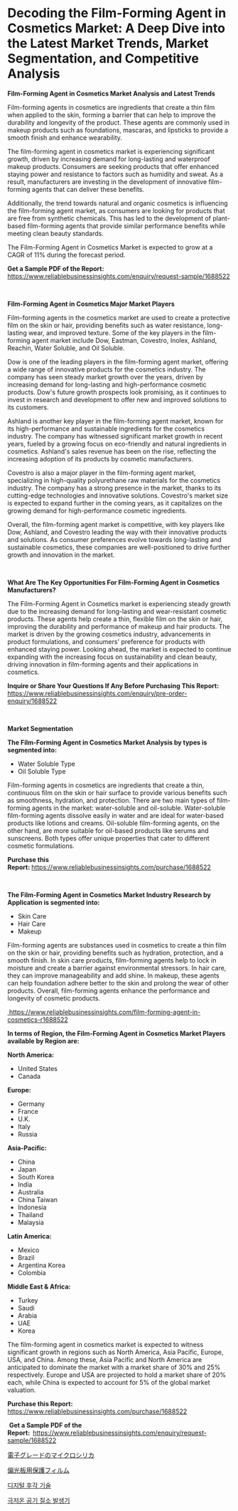 <p><h1>Decoding the Film-Forming Agent in Cosmetics Market: A Deep Dive into the Latest Market Trends, Market Segmentation, and Competitive Analysis</h1></p><p><strong>Film-Forming Agent in Cosmetics Market Analysis and Latest Trends</strong></p>
<p><p>Film-forming agents in cosmetics are ingredients that create a thin film when applied to the skin, forming a barrier that can help to improve the durability and longevity of the product. These agents are commonly used in makeup products such as foundations, mascaras, and lipsticks to provide a smooth finish and enhance wearability.</p><p>The film-forming agent in cosmetics market is experiencing significant growth, driven by increasing demand for long-lasting and waterproof makeup products. Consumers are seeking products that offer enhanced staying power and resistance to factors such as humidity and sweat. As a result, manufacturers are investing in the development of innovative film-forming agents that can deliver these benefits.</p><p>Additionally, the trend towards natural and organic cosmetics is influencing the film-forming agent market, as consumers are looking for products that are free from synthetic chemicals. This has led to the development of plant-based film-forming agents that provide similar performance benefits while meeting clean beauty standards.</p><p>The Film-Forming Agent in Cosmetics Market is expected to grow at a CAGR of 11% during the forecast period.</p></p>
<p><strong>Get a Sample PDF of the Report:&nbsp;</strong> <a href="https://www.reliablebusinessinsights.com/enquiry/request-sample/1688522">https://www.reliablebusinessinsights.com/enquiry/request-sample/1688522</a></p>
<p>&nbsp;</p>
<p><strong>Film-Forming Agent in Cosmetics Major Market Players</strong></p>
<p><p>Film-forming agents in the cosmetics market are used to create a protective film on the skin or hair, providing benefits such as water resistance, long-lasting wear, and improved texture. Some of the key players in the film-forming agent market include Dow, Eastman, Covestro, Inolex, Ashland, Reachin, Water Soluble, and Oil Soluble.</p><p>Dow is one of the leading players in the film-forming agent market, offering a wide range of innovative products for the cosmetics industry. The company has seen steady market growth over the years, driven by increasing demand for long-lasting and high-performance cosmetic products. Dow's future growth prospects look promising, as it continues to invest in research and development to offer new and improved solutions to its customers.</p><p>Ashland is another key player in the film-forming agent market, known for its high-performance and sustainable ingredients for the cosmetics industry. The company has witnessed significant market growth in recent years, fueled by a growing focus on eco-friendly and natural ingredients in cosmetics. Ashland's sales revenue has been on the rise, reflecting the increasing adoption of its products by cosmetic manufacturers.</p><p>Covestro is also a major player in the film-forming agent market, specializing in high-quality polyurethane raw materials for the cosmetics industry. The company has a strong presence in the market, thanks to its cutting-edge technologies and innovative solutions. Covestro's market size is expected to expand further in the coming years, as it capitalizes on the growing demand for high-performance cosmetic ingredients.</p><p>Overall, the film-forming agent market is competitive, with key players like Dow, Ashland, and Covestro leading the way with their innovative products and solutions. As consumer preferences evolve towards long-lasting and sustainable cosmetics, these companies are well-positioned to drive further growth and innovation in the market.</p></p>
<p>&nbsp;</p>
<p><strong>What Are The Key Opportunities For Film-Forming Agent in Cosmetics Manufacturers?</strong></p>
<p><p>The Film-Forming Agent in Cosmetics market is experiencing steady growth due to the increasing demand for long-lasting and wear-resistant cosmetic products. These agents help create a thin, flexible film on the skin or hair, improving the durability and performance of makeup and hair products. The market is driven by the growing cosmetics industry, advancements in product formulations, and consumers' preference for products with enhanced staying power. Looking ahead, the market is expected to continue expanding with the increasing focus on sustainability and clean beauty, driving innovation in film-forming agents and their applications in cosmetics.</p></p>
<p><strong>Inquire or Share Your Questions If Any Before Purchasing This Report:</strong> <a href="https://www.reliablebusinessinsights.com/enquiry/pre-order-enquiry/1688522">https://www.reliablebusinessinsights.com/enquiry/pre-order-enquiry/1688522</a></p>
<p>&nbsp;</p>
<p><strong>Market Segmentation</strong></p>
<p><strong>The Film-Forming Agent in Cosmetics Market Analysis by types is segmented into:</strong></p>
<p><ul><li>Water Soluble Type</li><li>Oil Soluble Type</li></ul></p>
<p><p>Film-forming agents in cosmetics are ingredients that create a thin, continuous film on the skin or hair surface to provide various benefits such as smoothness, hydration, and protection. There are two main types of film-forming agents in the market: water-soluble and oil-soluble. Water-soluble film-forming agents dissolve easily in water and are ideal for water-based products like lotions and creams. Oil-soluble film-forming agents, on the other hand, are more suitable for oil-based products like serums and sunscreens. Both types offer unique properties that cater to different cosmetic formulations.</p></p>
<p><strong>Purchase this Report:&nbsp;</strong><a href="https://www.reliablebusinessinsights.com/purchase/1688522">https://www.reliablebusinessinsights.com/purchase/1688522</a></p>
<p>&nbsp;</p>
<p><strong>The Film-Forming Agent in Cosmetics Market Industry Research by Application is segmented into:</strong></p>
<p><ul><li>Skin Care</li><li>Hair Care</li><li>Makeup</li></ul></p>
<p><p>Film-forming agents are substances used in cosmetics to create a thin film on the skin or hair, providing benefits such as hydration, protection, and a smooth finish. In skin care products, film-forming agents help to lock in moisture and create a barrier against environmental stressors. In hair care, they can improve manageability and add shine. In makeup, these agents can help foundation adhere better to the skin and prolong the wear of other products. Overall, film-forming agents enhance the performance and longevity of cosmetic products.</p></p>
<p><a href="https://www.reliablebusinessinsights.com/film-forming-agent-in-cosmetics-r1688522">&nbsp;https://www.reliablebusinessinsights.com/film-forming-agent-in-cosmetics-r1688522</a></p>
<p><strong>In terms of Region, the Film-Forming Agent in Cosmetics Market Players available by Region are:</strong></p>
<p>
    <p> <strong> North America: </strong>
        <ul>
            <li>United States</li>
            <li>Canada</li>
        </ul>
        </p> 
    <p> <strong> Europe: </strong>
        <ul>
            <li>Germany</li>
            <li>France</li>
            <li>U.K.</li>
            <li>Italy</li>
            <li>Russia</li>
        </ul>
        </p> 
    <p> <strong> Asia-Pacific: </strong>
        <ul>
            <li>China</li>
            <li>Japan</li>
            <li>South Korea</li>
            <li>India</li>
            <li>Australia</li>
            <li>China Taiwan</li>
            <li>Indonesia</li>
            <li>Thailand</li>
            <li>Malaysia</li>
        </ul>
        </p> 
    <p> <strong> Latin America: </strong>
        <ul>
            <li>Mexico</li>
            <li>Brazil</li>
            <li>Argentina Korea</li>
            <li>Colombia</li>
        </ul>
        </p> 
    <p> <strong> Middle East & Africa: </strong>
        <ul>
            <li>Turkey</li>
            <li>Saudi</li>
            <li>Arabia</li>
            <li>UAE</li>
            <li>Korea</li>
        </ul>
    </p>
    </p>
<p><p>The film-forming agent in cosmetics market is expected to witness significant growth in regions such as North America, Asia Pacific, Europe, USA, and China. Among these, Asia Pacific and North America are anticipated to dominate the market with a market share of 30% and 25% respectively. Europe and USA are projected to hold a market share of 20% each, while China is expected to account for 5% of the global market valuation.</p></p>
<p><strong>Purchase this Report: </strong><a href="https://www.reliablebusinessinsights.com/purchase/1688522">https://www.reliablebusinessinsights.com/purchase/1688522</a></p>
<p>&nbsp;<strong>Get a Sample PDF of the Report:&nbsp;&nbsp;</strong><a href="https://www.reliablebusinessinsights.com/enquiry/request-sample/1688522">https://www.reliablebusinessinsights.com/enquiry/request-sample/1688522</a></p>
<p><strong></strong></p>
<p><p><a href="https://medium.com/@fosterfahey38/%E9%9B%BB%E5%AD%90%E3%82%B0%E3%83%AC%E3%83%BC%E3%83%89%E3%83%9E%E3%82%A4%E3%82%AF%E3%83%AD%E3%82%B7%E3%83%AA%E3%82%AB%E5%B8%82%E5%A0%B4-2031%E5%B9%B4%E3%81%BE%E3%81%A7%E3%81%AE%E6%88%90%E5%8A%9F%E3%81%97%E3%81%9F%E3%83%93%E3%82%B8%E3%83%8D%E3%82%B9%E6%88%A6%E7%95%A5%E3%81%AE%E9%8D%B5-80ed6a14612b">電子グレードのマイクロシリカ</a></p><p><a href="https://medium.com/@freedayundt2023/%E4%BF%9D%E8%AD%B7%E3%83%95%E3%82%A3%E3%83%AB%E3%83%A0%E3%82%92%E4%BD%BF%E7%94%A8%E3%81%97%E3%81%9F%E5%81%8F%E5%85%89%E5%99%A8%E3%81%AE%E5%B8%82%E5%A0%B4-2031%E5%B9%B4%E3%81%BE%E3%81%A7%E3%81%AE%E5%8B%95%E5%90%91-%E4%BA%88%E6%B8%AC-%E7%AB%B6%E4%BA%89%E5%88%86%E6%9E%90-21dcf900ffd4">偏光板用保護フィルム</a></p><p><a href="https://medium.com/@ishacian.georges/%EB%94%94%EC%A7%80%ED%84%88-%EC%97%B0%ED%99%98-%EA%B8%B0%EC%88%A0-%EC%8B%9C%EC%9E%A5-%EA%B7%9C%EB%AA%A8%EB%8A%94-%EC%A0%84-%EC%84%B8%EA%B3%84-%EC%97%85%EA%B3%84%EC%97%90%EC%84%9C-%EC%B5%9C%EA%B3%A0%EC%9D%98-%EB%A7%88%EC%BC%80%ED%8C%85-%EC%B1%84%EB%84%90%EC%9D%84-%EB%B0%9D%ED%98%80%EB%83%85%EB%8B%88%EB%8B%A4-e64c9eb0cecc">디지털 후각 기술</a></p><p><a href="https://medium.com/@sillysally687568/%ED%86%B5%ED%92%8D-%EA%B3%B5%EA%B8%B0-%EC%A7%88%EC%86%8C-%EB%B0%9C%EC%83%9D%EA%B8%B0-%EC%8B%9C%EC%9E%A5-%EB%8F%99%ED%96%A5-%EB%B0%8F-%EC%8B%9C%EC%9E%A5-%EB%B6%84%EC%84%9D%EC%9D%80-2024-2031%EB%85%84-%EA%B8%B0%EA%B0%84%EC%9D%84-%EC%98%88%EC%83%81%ED%95%A9%EB%8B%88%EB%8B%A4-8bf3688a6434">극저온 공기 질소 발생기</a></p></p>